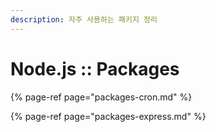 ```yaml
---
description: 자주 사용하는 패키지 정리
---
```


# Node.js :: Packages

{% page-ref page="packages-cron.md" %}

{% page-ref page="packages-express.md" %}

